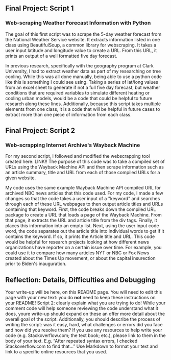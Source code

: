 ## Final Project: Script 1
### Web-scraping Weather Forecast Information with Python
The goal of this first script was to scrape the 5-day weather forecast from the National Weather Service website. It extracts information listed in one class using BeautifulSoup, a common library for webscraping. It takes a user input latitude and longitude value to create a URL. From this URL, it prints an output of a well formatted five day forecast. 

In previous research, specifically with the geography program at Clark University, I had to extract weather data as part of my researching on tree cooling. While this was all done manually, being able to use a python code like this is something I could see using. Taking a series of lat/long values from an excel sheet to generate if not a full five day forecast, but weather conditions that are required variables to simulate different heating or cooling urban models, would be a code that could be helpful to future research along these lines. Additionally, because this script takes multiple elements from one class, it is a code that will be helpful in future cases to extract more than one piece of information from each class. 

## Final Project: Script 2
### Web-scrapping Internet Archive's Wayback Machine
For my second script, I followed and modified the webscrapping tool created here: LINK!! The purpose of this code was to take a compiled set of URLs using the Wayback Machine API and then scrape information such as an article summary, title and URL from each of those compiled URLs for a given website. 

My code uses the same example Wayback Machine API compiled URL for archived NBC news articles that this code used. For my code, I made a few changes so that the code takes a user input of a "keyword" and searches through each of these URL webpages to then output article titles and URLs containing that keyword. First, the code breaks down the compiled URL package to create a URL that loads a page of the Wayback Machine. From that page, it extracts the URL and article title from the div tags. Finally, it places this information into an empty list. Next, using the user input code word, the code separates out the article title into individual words to get if it contains the keyword. If so, it prints the Article title and URL. This code would be helpful for research projects looking at how different news organizations have reporter on a certain issue over time. For example, you could use it to compare how many articles NYT or NBC or Fox News created about the Times Up movement, or about the capital insurection prior to Biden's inauguration.

## Reflection: Details, Difficulties and Debugging
Your write-up will be here, on this README page. You will need to edit this page with your new text: you do **not** need to keep these instructions on your README! 
Script 2: clearly explain what you are trying to do! While your comment code will help someone reviewing the code understand what it does, youre write-up should expand on these an offer more detail about the overall goal of the script. Additionally, you should describe the process of writing the script: was it easy, hard, what challenges or errors did you face and how did you resolve them? If you use any resources to help write your code (e.g. Stackoverflow.com; the text book; etc.), please link to them in the body of your text. E.g. “After repeated syntax errors, I checked Stackoverflow.com to find that…” Use Markdown to format your text and link to a specific online resources that you used.

